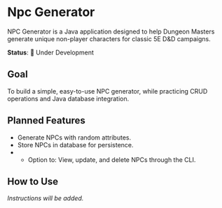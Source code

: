 # Npc Generator
NPC Generator is a Java application designed to help Dungeon Masters generate unique non-player characters for classic 5E D&D campaigns. 

**Status**: 🚧 Under Development

## Goal
To build a simple, easy-to-use NPC generator, while practicing CRUD operations and Java database integration.

## Planned Features

- Generate NPCs with random attributes. 
- Store NPCs in database for persistence.
- - Option to: View, update, and delete NPCs through the CLI.

## How to Use

*Instructions will be added.*
